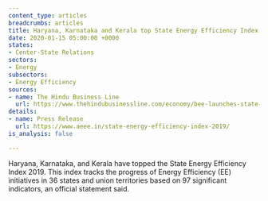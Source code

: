 ```yaml
---
content_type: articles
breadcrumbs: articles
title: Haryana, Karnataka and Kerala top State Energy Efficiency Index 2019
date: 2020-01-15 05:00:00 +0000
states:
- Center-State Relations
sectors:
- Energy
subsectors:
- Energy Efficiency
sources:
- name: The Hindu Business Line
  url: https://www.thehindubusinessline.com/economy/bee-launches-state-energy-efficiency-index-2019/article30533640.ece
details:
- name: Press Release
  url: https://www.aeee.in/state-energy-efficiency-index-2019/
is_analysis: false

---
```

Haryana, Karnataka, and Kerala have topped the State Energy Efficiency Index 2019. This index tracks the progress of Energy Efficiency (EE) initiatives in 36 states and union territories based on 97 significant indicators, an official statement said.